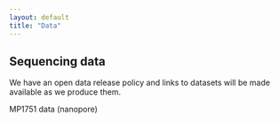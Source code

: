 ```yaml
---
layout: default
title: "Data"
---
```


## Sequencing data

We have an open data release policy and links to datasets will be made available
as we produce them.

MP1751 data (nanopore)

